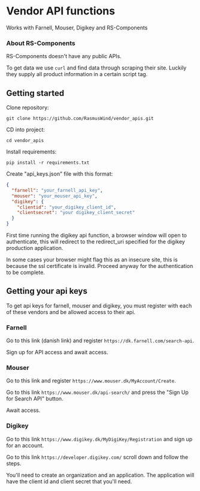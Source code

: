 # Vendor API functions
Works with Farnell, Mouser, Digikey and RS-Components

### About RS-Components
RS-Components doesn't have any public APIs.

To get data we use ```curl``` and find data through scraping their site. Luckily they supply all product information in a certain script tag.

## Getting started
Clone repository:
```
git clone https://github.com/RasmusWind/vendor_apis.git
```
CD into project:
```
cd vendor_apis
```
Install requirements:
```
pip install -r requirements.txt
```
Create "api_keys.json" file with this format:
```json
{
  "farnell": "your_farnell_api_key",
  "mouser": "your_mouser_api_key",
  "digikey": {
    "clientid": "your_digikey_client_id",
    "clientsecret": "your digikey_client_secret"
  }
}
```
First time running the digikey api function, a browser window will open to authenticate, this will redirect to the redirect_uri specified for the digikey production application. 

In some cases your browser might flag this as an insecure site, this is because the ssl certificate is invalid. Proceed anyway for the authentication to be complete.

## Getting your api keys
To get api keys for farnell, mouser and digikey, you must register with each of these vendors and be allowed access to their api.
### Farnell 
Go to this link (danish link) and register ```https://dk.farnell.com/search-api```.

Sign up for API access and await access.
### Mouser
Go to this link and register ```https://www.mouser.dk/MyAccount/Create```.

Go to this link ```https://www.mouser.dk/api-search/``` and press the "Sign Up for Search API" button.

Await access.
### Digikey
Go to this link ```https://www.digikey.dk/MyDigiKey/Registration``` and sign up for an account.

Go to this link ```https://developer.digikey.com/``` scroll down and follow the steps.

You'll need to create an organization and an application. The application will have the client id and client secret that you'll need.
